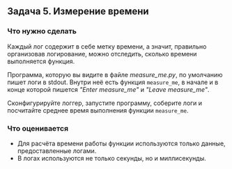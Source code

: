 ## Задача 5. Измерение времени
### Что нужно сделать
Каждый лог содержит в себе метку времени, а значит, правильно организовав логирование, можно отследить, сколько времени выполняется функция.

Программа, которую вы видите в файле _measure_me.py_, по умолчанию пишет логи в stdout. Внутри неё есть функция `measure_me`, в начале и в конце которой пишется _"Enter measure_me"_ и _"Leave measure_me"_.

Сконфигурируйте логгер, запустите программу, соберите логи и посчитайте среднее время выполнения функции `measure_me`.
### Что оценивается
* Для расчёта времени работы функции используются только данные, предоставленные логами.
* В логах используются не только секунды, но и миллисекунды.
